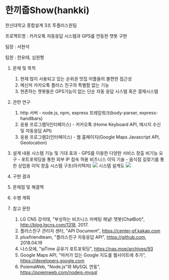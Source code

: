# 한끼줍Show(hankki)

한신대학교 종합설계 3조 투플러스원팀

프로젝트명 : 카카오톡 자동응답 시스템과 GPS를 연동한 챗봇 구현

팀장 : 서현석

팀원 : 한유태, 심원형

1. 문제 및 목적
   1. 현재 많이 사용되고 있는 순위권 맛집 어플들의 불편한 접근성
   2. 메신저 카카오톡 플러스 친구의 특별함 없는 기능
   3. 현존하는 챗봇들은 GPS기능이 없는 단순 자동 응답 시스템 혹은 결제시스템

2. 관련 연구
   1. http 서버 - node.js, npm, express 프레임워크(body-parser, express-handlbars)
   2. 응용 프로그램1(인터페이스) - 카카오톡 (Home Keyboard API, 메시지 수신 및 자동응답 API)
   3. 응용 프로그램2(인터페이스) - 웹 홈페이지(Google Maps Javascript API, Geolocation)
 
3. 설계 내용
   시스템 기능 및 기대 효과 - GPS를 이용한 다양한 서비스 창출
   비기능 요구 - 포트포워딩을 통한 외부 IP 접속 허용
   비즈니스 이익 기술 - 음식점 길찾기를 통한 상업용 이익 창출
   시스템 구조(아키텍처)
   <img src="/system-architecture"></img>
   시스템 설계도
   <img src="/system-design"></img>
   
4. 구현 결과

5. 문제점 및 해결책

6. 수행 계획

7. 참고 문헌
   1. LG CNS 강석태, "부상하는 비즈니스 마케팅 채널! 챗봇(ChatBot)", http://blog.lgcns.com/1318, 2017.
   2. 플러스친구 관리자 센터, "API Document", https://center-pf.kakap.com
   3. plusfriendteam, "플러스친구 자동응답 API", https://github.com, 2018.04.19
   4. 나스모에, "ipTime 공유기 포트포워딩", https://nas.moe/archives/93
   5. Google Maps API, "마커가 있는 Google 지도를 웹사이트에 추가", https://developers.google.com
   6. PoiemaWeb, "Node.js"와 MySQL 연동", https://poiemweb.com/nodejs-mysql
